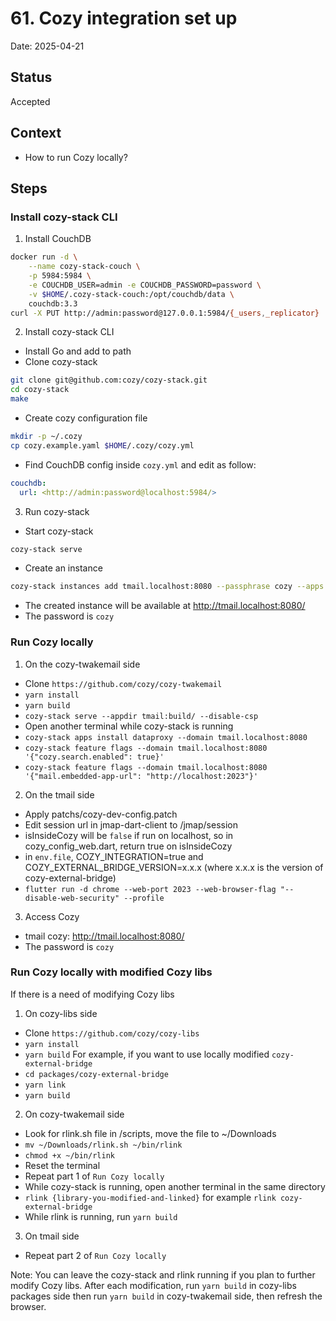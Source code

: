 # 61. Cozy integration set up

Date: 2025-04-21

## Status

Accepted

## Context

- How to run Cozy locally?

## Steps
### Install cozy-stack CLI

1. Install CouchDB
```bash
docker run -d \
    --name cozy-stack-couch \
    -p 5984:5984 \
    -e COUCHDB_USER=admin -e COUCHDB_PASSWORD=password \
    -v $HOME/.cozy-stack-couch:/opt/couchdb/data \
    couchdb:3.3
curl -X PUT http://admin:password@127.0.0.1:5984/{_users,_replicator}
```
2. Install cozy-stack CLI
- Install Go and add to path
- Clone cozy-stack
```bash
git clone git@github.com:cozy/cozy-stack.git
cd cozy-stack
make
```
- Create cozy configuration file
```bash
mkdir -p ~/.cozy
cp cozy.example.yaml $HOME/.cozy/cozy.yml
```
- Find CouchDB config inside `cozy.yml` and edit as follow:
```yaml
couchdb:
  url: <http://admin:password@localhost:5984/>
```
3. Run cozy-stack
- Start cozy-stack
```bash
cozy-stack serve
```
- Create an instance
```bash
cozy-stack instances add tmail.localhost:8080 --passphrase cozy --apps home,store,drive,photos,settings,contacts,notes,passwords --email tmail@cozy.localhost --locale en --public-name Tmail --context-name dev
```
- The created instance will be available at http://tmail.localhost:8080/
- The password is `cozy`

### Run Cozy locally
1. On the cozy-twakemail side
- Clone `https://github.com/cozy/cozy-twakemail`
- `yarn install`
- `yarn build`
- `cozy-stack serve --appdir tmail:build/ --disable-csp`
- Open another terminal while cozy-stack is running
- `cozy-stack apps install dataproxy --domain tmail.localhost:8080`
- `cozy-stack feature flags --domain tmail.localhost:8080 '{"cozy.search.enabled": true}'`
- `cozy-stack feature flags --domain tmail.localhost:8080 '{"mail.embedded-app-url": "http://localhost:2023"}'`

2. On the tmail side
- Apply patchs/cozy-dev-config.patch
- Edit session url in jmap-dart-client to /jmap/session
- isInsideCozy will be `false` if run on localhost, so in cozy_config_web.dart, return true on isInsideCozy
- in `env.file`, COZY_INTEGRATION=true and COZY_EXTERNAL_BRIDGE_VERSION=x.x.x (where x.x.x is the version of cozy-external-bridge)
- `flutter run -d chrome --web-port 2023 --web-browser-flag "--disable-web-security" --profile`

3. Access Cozy
- tmail cozy: http://tmail.localhost:8080/
- The password is `cozy`

### Run Cozy locally with modified Cozy libs
If there is a need of modifying Cozy libs
1. On cozy-libs side
- Clone `https://github.com/cozy/cozy-libs`
- `yarn install`
- `yarn build`
For example, if you want to use locally modified `cozy-external-bridge`
- `cd packages/cozy-external-bridge`
- `yarn link`
- `yarn build`

2. On cozy-twakemail side
- Look for rlink.sh file in /scripts, move the file to ~/Downloads
- `mv ~/Downloads/rlink.sh ~/bin/rlink`
- `chmod +x ~/bin/rlink`
- Reset the terminal
- Repeat part 1 of `Run Cozy locally`
- While cozy-stack is running, open another terminal in the same directory
- `rlink {library-you-modified-and-linked}` for example `rlink cozy-external-bridge`
- While rlink is running, run `yarn build`

3. On tmail side
- Repeat part 2 of `Run Cozy locally`

Note: You can leave the cozy-stack and rlink running if you plan to further modify Cozy libs. After each modification, run `yarn build` in cozy-libs packages side then run `yarn build` in cozy-twakemail side, then refresh the browser.
